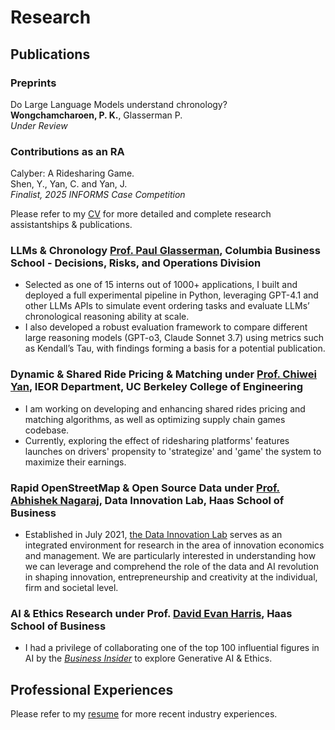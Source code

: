 Research
==============

## Publications

### Preprints
Do Large Language Models understand chronology?                                                                                                                                                                                                                                                                                                 
**Wongchamcharoen, P. K.**, Glasserman P.                                         
*Under Review*

### Contributions as an RA
Calyber: A Ridesharing Game.                                    
Shen, Y., Yan, C. and Yan, J.        
*Finalist, 2025 INFORMS Case Competition*

Please refer to my [CV](https://drive.google.com/file/d/1E8_YJZTvDyJvh5o8faaekYCbCaAxfcz8/view?usp=sharing) for more detailed and complete research assistantships & publications.

### LLMs & Chronology [Prof. Paul Glasserman](https://kennywong524.github.io/kennywong.github.io//#:~:text=working%20with%20Professor-,Chiwei%20Yan,-at%20the%20Department), Columbia Business School - Decisions, Risks, and Operations Division
- Selected as one of 15 interns out of 1000+ applications, I built and deployed a full experimental pipeline in Python, leveraging GPT-4.1 and other LLMs APIs to simulate
event ordering tasks and evaluate LLMs’ chronological reasoning ability at scale.
- I also developed a robust evaluation framework to compare different large reasoning models (GPT-o3, Claude Sonnet 3.7) using metrics such as Kendall’s Tau, with findings forming a basis for a potential publication.

### Dynamic & Shared Ride Pricing & Matching under [Prof. Chiwei Yan](https://kennywong524.github.io/kennywong.github.io//#:~:text=working%20with%20Professor-,Chiwei%20Yan,-at%20the%20Department), IEOR Department, UC Berkeley College of Engineering
- I am working on developing and enhancing shared rides pricing and matching algorithms, as well as optimizing supply chain games codebase.
- Currently, exploring the effect of ridesharing platforms' features launches on drivers' propensity to 'strategize' and 'game' the system to maximize their earnings.

### Rapid OpenStreetMap & Open Source Data under [Prof. Abhishek Nagaraj](https://haas.berkeley.edu/faculty/nagaraj-abhishek/), Data Innovation Lab, Haas School of Business
- Established in July 2021, [the Data Innovation Lab](https://www.abhishekn.com/about-lab) serves as an integrated environment for research in the area of innovation economics and management. We are particularly interested in understanding how we can leverage and comprehend the role of the data and AI revolution in shaping innovation, entrepreneurship and creativity at the individual, firm and societal level.

### AI & Ethics Research under Prof. [David Evan Harris](https://haas.berkeley.edu/faculty/harris-david/), Haas School of Business
- I  had a privilege of collaborating one of the top 100 influential figures in AI by the [*Business Insider*](https://www.businessinsider.com/the-ai-100-2023-the-people-who-make-ai-intelligent-2023-10) to explore Generative AI & Ethics.

## Professional Experiences

Please refer to my [resume](https://kennywong524.github.io/kennywong.github.io//files/kenny_industry_resume.pdf) for more recent industry experiences.
